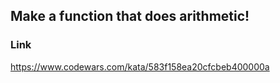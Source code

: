 ## Make a function that does arithmetic!

### Link
https://www.codewars.com/kata/583f158ea20cfcbeb400000a